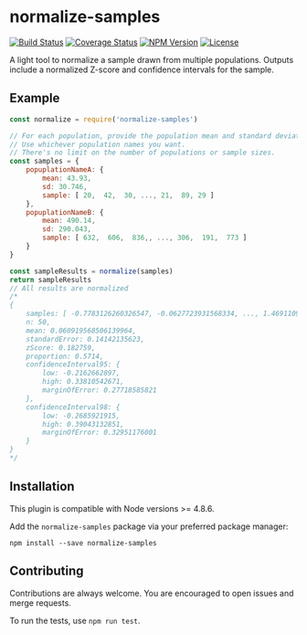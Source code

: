 # normalize-samples

<a href="https://travis-ci.org/snlamm/normalize-samples"><img src="https://travis-ci.org/snlamm/normalize-samples.svg?branch=master" alt="Build Status"></a>
<a href='https://coveralls.io/github/snlamm/normalize-samples?branch=master'><img src='https://coveralls.io/repos/github/snlamm/normalize-samples/badge.svg?branch=master' alt='Coverage Status' /></a>
<a href="https://www.npmjs.com/package/normalize-samples"><img src="https://img.shields.io/npm/v/normalize-samples.svg" alt="NPM Version"></a>
<a href="https://www.npmjs.com/package/normalize-samples"><img src="https://img.shields.io/npm/l/normalize-samples.svg" alt="License"></a>

A light tool to normalize a sample drawn from multiple populations. Outputs include a normalized Z-score and confidence intervals for the sample.

## Example
```js
const normalize = require('normalize-samples')

// For each population, provide the population mean and standard deviation.
// Use whichever population names you want.
// There's no limit on the number of populations or sample sizes.
const samples = {
	popuplationNameA: {
		mean: 43.93,
		sd: 30.746,
		sample: [ 20,  42,  30, ..., 21,  89, 29 ]
	},
	popuplationNameB: {
		mean: 490.14,
		sd: 290.043,
		sample: [ 632,  606,  836,, ..., 306,  191,  773 ]
	}
}

const sampleResults = normalize(samples)
return sampleResults
// All results are normalized
/*
{
	samples: [ -0.7783126260326547, -0.0627723931568334, ..., 1.4691109994977396],
	n: 50,
	mean: 0.060919568506139964,
	standardError: 0.14142135623,
	zScore: 0.182759,
	proportion: 0.5714,
	confidenceInterval95: {
		low: -0.2162662897,
		high: 0.33810542671,
		marginOfError: 0.27718585821
	},
	confidenceInterval98: {
		low: -0.2685921915,
		high: 0.39043132851,
		marginOfError: 0.32951176001
	}
}
*/
```

## Installation
This plugin is compatible with Node versions >= 4.8.6.

Add the `normalize-samples` package via your preferred package manager:

```shell
npm install --save normalize-samples
```

## Contributing
Contributions are always welcome. You are encouraged to open issues and merge requests.

To run the tests, use `npm run test`.
